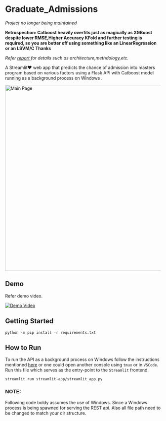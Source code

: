 # Graduate_Admissions
*Project no longer being maintained*

**Retrospection: Catboost  heavily overfits just as magically as XGBoost despite lower RMSE,Higher Accuracy KFold and further testing is required,
so you are better off using something like an LinearRegression or an LSVM/C
Thanks**

*Refer [report](report/Report.pdf) for details such as architecture,methdology,etc.*

A Streamlit❤️ web app that predicts the chance of admission into masters program based on various factors using a Flask API  with Catboost model running as a background process on Windows .


<img src="https://github.com/Agrover112/Graduate_Admissions_Prediction/blob/main/Main_Page.png" alt="Main Page" style="height: 600px; width:1000px;"/>

## Demo

Refer demo video.

[![Demo Video](http://img.youtube.com/vi/fjgICznjG2Q/0.jpg)](http://www.youtube.com/watch?v=fjgICznjG2Q "")

## Getting Started

```
python -m pip install -r requirements.txt
```

## How to Run
To run the API as a background process on Windows follow the  instructions mentioned [here](https://towardsdatascience.com/deploying-flask-on-windows-b2839d8148fa)
or one could open another console using `tmux` or in `VSCode`.
Run this file which serves as the entry-point to the `Streamlit` frontend.
```
streamlit run streamlit-app/streamlit_app.py
```

### NOTE:
Following code boldy assumes the use of Windows. Since a Windows process is being spawned for serving the REST api. Also all file path need to be changed to match your dir structure.

